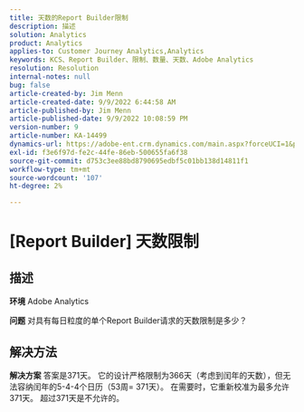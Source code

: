 ```yaml
---
title: 天数的Report Builder限制
description: 描述
solution: Analytics
product: Analytics
applies-to: Customer Journey Analytics,Analytics
keywords: KCS、Report Builder、限制、数量、天数、Adobe Analytics
resolution: Resolution
internal-notes: null
bug: false
article-created-by: Jim Menn
article-created-date: 9/9/2022 6:44:58 AM
article-published-by: Jim Menn
article-published-date: 9/9/2022 10:08:59 PM
version-number: 9
article-number: KA-14499
dynamics-url: https://adobe-ent.crm.dynamics.com/main.aspx?forceUCI=1&pagetype=entityrecord&etn=knowledgearticle&id=fcd64fe9-0a30-ed11-9db1-0022480866ad
exl-id: f3e6f97d-fe2c-44fe-86eb-500655fa6f38
source-git-commit: d753c3ee88bd8790695edbf5c01bb138d14811f1
workflow-type: tm+mt
source-wordcount: '107'
ht-degree: 2%

---
```


# [Report Builder] 天数限制

## 描述


<b>环境</b>
Adobe Analytics

<b>问题</b>
对具有每日粒度的单个Report Builder请求的天数限制是多少？


## 解决方法


<b>解决方案</b>
答案是371天。
它的设计严格限制为366天（考虑到闰年的天数），但无法容纳闰年的5-4-4个日历（53周= 371天）。
在需要时，它重新校准为最多允许371天。
超过371天是不允许的。
